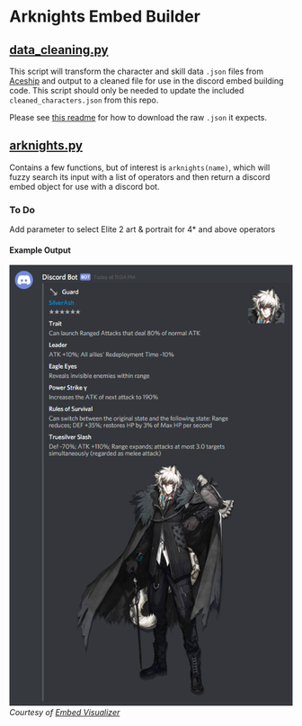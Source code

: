 # Arknights Embed Builder
## [data_cleaning.py](./Code/data_cleaning.py)
This script will transform the character and skill data `.json` files from [Aceship](https://aceship.github.io/) and output to a cleaned file for use in the discord embed building code. This script should only be needed to update the included `cleaned_characters.json` from this repo.

Please see [this readme](./Data/README.md) for how to download the raw `.json` it expects.

## [arknights.py](./Code/arknights.py)
Contains a few functions, but of interest is `arknights(name)`, which will fuzzy search its input with a list of operators and then return a discord embed object for use with a discord bot.

### To Do
Add parameter to select Elite 2 art & portrait for 4* and above operators


#### Example Output
![example](./Img/embed_example.PNG)\
*Courtesy of [Embed Visualizer](https://leovoel.github.io/embed-visualizer/)*
